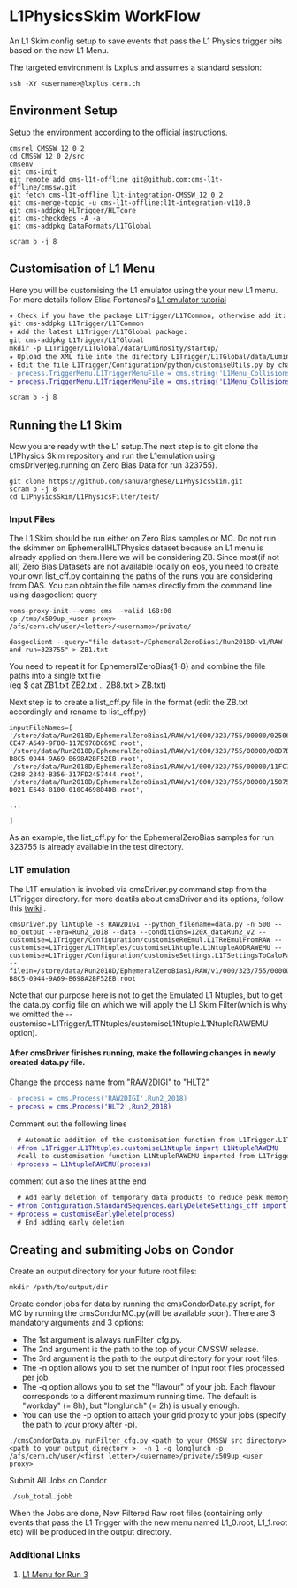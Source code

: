 # L1PhysicsSkim WorkFlow
An L1 Skim config setup to save events that  pass the L1 Physics trigger bits based on the new L1 Menu.  

The targeted environment is Lxplus and assumes a standard session:
```
ssh -XY <username>@lxplus.cern.ch
```

## Environment Setup
Setup the environment according to the [official instructions](https://twiki.cern.ch/twiki/bin/view/CMSPublic/SWGuideL1TStage2Instructions).
```
cmsrel CMSSW_12_0_2
cd CMSSW_12_0_2/src
cmsenv
git cms-init
git remote add cms-l1t-offline git@github.com:cms-l1t-offline/cmssw.git
git fetch cms-l1t-offline l1t-integration-CMSSW_12_0_2
git cms-merge-topic -u cms-l1t-offline:l1t-integration-v110.0
git cms-addpkg HLTrigger/HLTcore
git cms-checkdeps -A -a
git cms-addpkg DataFormats/L1TGlobal  

scram b -j 8

```
## Customisation of L1 Menu 
Here you will be customising the L1 emulator using the your new L1 menu. For more details follow Elisa Fontanesi's [L1 emulator tutorial](https://indico.cern.ch/event/1060362/contributions/4455932/attachments/2286815/3937192/L1T_Tutorial_Emulator.pdf) 
```diff
★ Check if you have the package L1Trigger/L1TCommon, otherwise add it:
git cms-addpkg L1Trigger/L1TCommon
★ Add the latest L1Trigger/L1TGlobal package:
git cms-addpkg L1Trigger/L1TGlobal
mkdir -p L1Trigger/L1TGlobal/data/Luminosity/startup/
★ Upload the XML file into the directory L1Trigger/L1TGlobal/data/Luminosity/startup/
★ Edit the file L1Trigger/Configuration/python/customiseUtils.py by changing the L1TriggerMenuFile:
- process.TriggerMenu.L1TriggerMenuFile = cms.string('L1Menu_Collisions2016_v2c.xml') 
+ process.TriggerMenu.L1TriggerMenuFile = cms.string('L1Menu_Collisions2022_v0_1_1.xml')

scram b -j 8
```
## Running the L1 Skim  

 Now you are ready with the L1 setup.The next step is to git clone the L1Physics Skim repository and run the L1emulation using cmsDriver(eg.running on Zero Bias Data for run 323755).
```
git clone https://github.com/sanuvarghese/L1PhysicsSkim.git
scram b -j 8
cd L1PhysicsSkim/L1PhysicsFilter/test/
```  
### Input Files
The L1 Skim should be run either on Zero Bias samples or MC. Do not run the skimmer on EphemeralHLTPhysics dataset because an L1 menu is already applied on them.Here we will be considering ZB. Since most(if not all) Zero Bias Datasets are not available locally on eos, you need to create your own list_cff.py containing the paths of the runs you are considering from DAS. You can obtain the file names directly from the command line using dasgoclient query
```
voms-proxy-init --voms cms --valid 168:00
cp /tmp/x509up_<user proxy> /afs/cern.ch/user/<letter>/<username>/private/  

dasgoclient --query="file dataset=/EphemeralZeroBias1/Run2018D-v1/RAW and run=323755" > ZB1.txt
```  
You need to repeat it for EphemeralZeroBias{1-8} and combine the file paths into a single txt file   
(eg $ cat ZB1.txt ZB2.txt .. ZB8.txt > ZB.txt)  

Next step is to create a list_cff.py file in the format (edit the ZB.txt accordingly and rename to list_cff.py)
```
inputFileNames=[
'/store/data/Run2018D/EphemeralZeroBias1/RAW/v1/000/323/755/00000/02506E54-CE47-A649-9F80-117E978DC69E.root',
'/store/data/Run2018D/EphemeralZeroBias1/RAW/v1/000/323/755/00000/08D7B1A7-B8C5-0944-9A69-B698A2BF52EB.root',
'/store/data/Run2018D/EphemeralZeroBias1/RAW/v1/000/323/755/00000/11FC721B-C288-2342-B356-317FD2457444.root',
'/store/data/Run2018D/EphemeralZeroBias1/RAW/v1/000/323/755/00000/1507559B-D021-E648-8100-010C4698D4DB.root',

...

]
```
As an example, the list_cff.py for the EphemeralZeroBias samples for run 323755 is already available in the test directory. 
### L1T emulation
The L1T emulation is invoked via cmsDriver.py command step from the L1Trigger directory. for more deatils about cmsDriver and its options, follow this [twiki](https://twiki.cern.ch/twiki/bin/view/CMSPublic/SWGuideCmsDriver) .

```
cmsDriver.py l1Ntuple -s RAW2DIGI --python_filename=data.py -n 500 --no_output --era=Run2_2018 --data --conditions=120X_dataRun2_v2 --customise=L1Trigger/Configuration/customiseReEmul.L1TReEmulFromRAW --customise=L1Trigger/L1TNtuples/customiseL1Ntuple.L1NtupleAODRAWEMU --customise=L1Trigger/Configuration/customiseSettings.L1TSettingsToCaloParams_2018_v1_3 --filein=/store/data/Run2018D/EphemeralZeroBias1/RAW/v1/000/323/755/00000/08D7B1A7-B8C5-0944-9A69-B698A2BF52EB.root
```  
Note that our purpose here is not to get the Emulated L1 Ntuples, but to get the data.py config file on which we will apply the L1 Skim Filter(which is why we omitted the --customise=L1Trigger/L1TNtuples/customiseL1Ntuple.L1NtupleRAWEMU option).  

#### After cmsDriver finishes running, make the following changes in newly created data.py file.  
Change the process name from "RAW2DIGI" to "HLT2"
```diff
- process = cms.Process('RAW2DIGI',Run2_2018)
+ process = cms.Process('HLT2',Run2_2018)
```  
Comment out the following lines
```diff
  # Automatic addition of the customisation function from L1Trigger.L1TNtuples.customiseL1Ntuple                                     
+ #from L1Trigger.L1TNtuples.customiseL1Ntuple import L1NtupleRAWEMU   
  #call to customisation function L1NtupleRAWEMU imported from L1Trigger.L1TNtuples.customiseL1Ntuple                                
+ #process = L1NtupleRAWEMU(process)  
```
comment out also the lines at the end
```diff
  # Add early deletion of temporary data products to reduce peak memory need                                                         
+ #from Configuration.StandardSequences.earlyDeleteSettings_cff import customiseEarlyDelete                                          
+ #process = customiseEarlyDelete(process)                                                                                           
  # End adding early deletion 
``` 

## Creating and submiting Jobs on Condor

Create an output directory for your future root files:  
```
mkdir /path/to/output/dir
```
Create condor jobs for data by running the cmsCondorData.py script, for MC by running the cmsCondorMC.py(will be available soon). There are 3 mandatory arguments and 3 options:
- The 1st argument is always runFilter_cfg.py.
- The 2nd argument is the path to the top of your CMSSW release.
- The 3rd argument is the path to the output directory for your root files.
- The -n option allows you to set the number of input root files processed per job. 
- The -q option allows you to set the "flavour" of your job. Each flavour corresponds to a different maximum running time. The default is "workday" (= 8h), but "longlunch" (= 2h) is usually enough.
- You can use the -p option to attach your grid proxy to your jobs (specify the path to your proxy after -p).

```
./cmsCondorData.py runFilter_cfg.py <path to your CMSSW src directory> <path to your output directory >  -n 1 -q longlunch -p /afs/cern.ch/user/<first letter>/<username>/private/x509up_<user proxy>
```
Submit All Jobs on Condor

```
./sub_total.jobb

```
When the Jobs are done, New Filtered Raw root files (containing only events that pass the L1 Trigger with the new menu named L1_0.root, L1_1.root etc) will be produced in the output directory.

### Additional Links
1. [L1 Menu for Run 3](https://twiki.cern.ch/twiki/bin/viewauth/CMS/SWGuideL1TriggerMenu#L1_Menus_for_Run_3)








